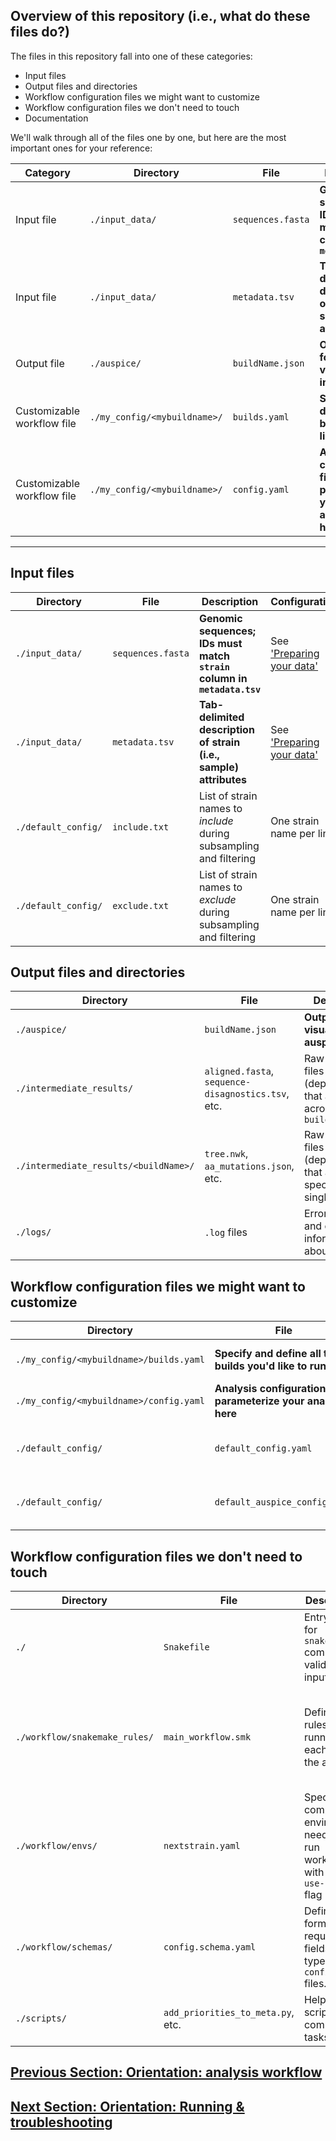 
## Overview of this repository (i.e., what do these files do?)

The files in this repository fall into one of these categories:  
* Input files  
* Output files and directories  
* Workflow configuration files we might want to customize  
* Workflow configuration files we don't need to touch  
* Documentation  

We'll walk through all of the files one by one, but here are the most important ones for your reference:  

|Category| Directory | File | Description | Configuration|  
|-----|-----|-----|------|-----|
|Input file|`./input_data/`|`sequences.fasta`|**Genomic sequences; IDs must match `strain` column in `metadata.tsv`**| See ['Preparing your data'](XXX)
|Input file|`./input_data/`|`metadata.tsv`|**Tab-delimited description of strain (i.e., sample) attributes**|See ['Preparing your data'](XXX)|
|Output file|`./auspice/`|`buildName.json`|**Output file for visualization in auspice**||
|Customizable workflow file|`./my_config/<mybuildname>/`|`builds.yaml`|**Specify and define all the builds you'd like to run**|See our [customization guide](XXX)|
|Customizable workflow file|`./my_config/<mybuildname>/`|`config.yaml`|**Analysis configuration file; parameterize your analyses here**|See our [customization guide](XXX)|


-----


## Input files  

<!-- XXX make file names into links -->
| Directory | File | Description | Configuration|  
|-----|-----|-----|------|
|`./input_data/`|`sequences.fasta`|**Genomic sequences; IDs must match `strain` column in `metadata.tsv`**| See ['Preparing your data'](XXX)
|`./input_data/`|`metadata.tsv`|**Tab-delimited description of strain (i.e., sample) attributes**|See ['Preparing your data'](XXX)|
|`./default_config/`|`include.txt`| List of strain names to _include_ during subsampling and filtering | One strain name per line|  
|`./default_config/`|`exclude.txt`|List of strain names to _exclude_ during subsampling and filtering|One strain name per line|


## Output files and directories  

| Directory | File | Description |
|-----|-----|-----|
|`./auspice/`|`buildName.json`|**Output file for visualization in auspice**|
|`./intermediate_results/`|`aligned.fasta`, `sequence-disagnostics.tsv`, etc.|Raw results files (dependencies) that are shared across all `builds`|
|`./intermediate_results/<buildName>/`|`tree.nwk`, `aa_mutations.json`, etc.|Raw results files (dependencies) that are specific to a single `build`|
|`./logs/`|`.log` files|Error messages and other information about the run|


## Workflow configuration files we might want to customize  

| Directory | File | Description | Configuration |
|-----|-----|-----|----|
|`./my_config/<mybuildname>/builds.yaml`|**Specify and define all the builds you'd like to run**|See our [customization guide](XXX)|
|`./my_config/<mybuildname>/config.yaml`|**Analysis configuration file; parameterize your analyses here**|See our [customization guide](XXX)|
|`./default_config/`|`default_config.yaml`|**Default analysis configuration file**|Override these settings in `./my_config/.../config.yaml`|
|`./default_config/`|`default_auspice_config.json`|**Default visualization configuration file**|Override these settings in `./my_config/.../auspice_config.yaml`|XXX|


## Workflow configuration files we don't need to touch  
| Directory | File | Description | Configuration|
|-----|-----|-----|-----|
|`./`|`Snakefile`|Entry point for `snakemake` commands; validates input.|No modification needed|
|`./workflow/snakemake_rules/`|`main_workflow.smk`|Defines rules for running each step in the analysis|Modify your `config` file, rather than hardcode changes into the snakemake file itself|
|`./workflow/envs/`|`nextstrain.yaml`|Specifies computing environment needed to run workflow with the `--use-conda` flag|No modification needed|
|`./workflow/schemas/`|`config.schema.yaml`|Defines format (e.g., required fields and types) for  `config.yaml` files.|Useful reference, but no modification needed.|
|`./scripts/`| `add_priorities_to_meta.py`, etc.| Helper scripts for common tasks | No modification needed |

## [Previous Section: Orientation: analysis workflow](./docs/orientation-workflow.md)
## [Next Section: Orientation: Running & troubleshooting](./docs/running.md)
